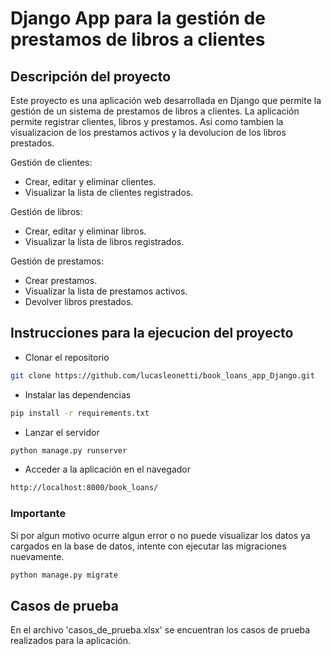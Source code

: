 # Django App para la gestión de prestamos de libros a clientes

## Descripción del proyecto

Este proyecto es una aplicación web desarrollada en Django que permite la gestión de un sistema de prestamos de libros a clientes. La aplicación permite registrar clientes, libros y prestamos. Asi como tambien la visualizacion de los prestamos activos y la devolucion de los libros prestados.

Gestión de clientes:

- Crear, editar y eliminar clientes.
- Visualizar la lista de clientes registrados.

Gestión de libros:

- Crear, editar y eliminar libros.
- Visualizar la lista de libros registrados.

Gestión de prestamos:

- Crear prestamos.
- Visualizar la lista de prestamos activos.
- Devolver libros prestados.

## Instrucciones para la ejecucion del proyecto

- Clonar el repositorio

```bash
git clone https://github.com/lucasleonetti/book_loans_app_Django.git
```

- Instalar las dependencias

```bash
pip install -r requirements.txt
```

- Lanzar el servidor

```bash
python manage.py runserver
```

- Acceder a la aplicación en el navegador

```bash
http://localhost:8000/book_loans/
```

### Importante

Si por algun motivo ocurre algun error o no puede visualizar los datos ya cargados en la base de datos, intente con ejecutar las migraciones nuevamente.

```bash
python manage.py migrate
```

## Casos de prueba

En el archivo 'casos_de_prueba.xlsx' se encuentran los casos de prueba realizados para la aplicación.
